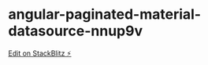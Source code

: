 # angular-paginated-material-datasource-nnup9v

[Edit on StackBlitz ⚡️](https://stackblitz.com/edit/angular-paginated-material-datasource-nnup9v)
